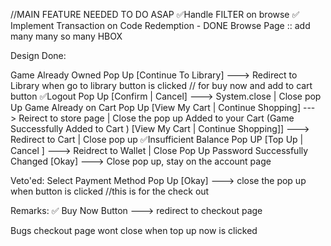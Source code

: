 //MAIN FEATURE NEEDED TO DO ASAP
✅Handle FILTER on browse
✅ Implement Transaction on Code Redemption - DONE 
Browse Page :: add many many so many HBOX

Design Done:

Game Already Owned Pop Up [Continue To Library] ---> Redirect to Library when go to library button is clicked // for buy now and add to cart button
✅Logout Pop Up [Confirm | Cancel] ---> System.close | Close pop Up 
Game Already on  Cart Pop Up [View My Cart | Continue Shopping] ---> Reirect to store page | Close the pop up
Added to your Cart (Game Successfully Added to Cart ) [View My Cart | Continue Shopping]] ---> Redirect to Cart | Close pop up
✅Insufficient Balance Pop UP [Top Up | Cancel ] ---> Reidrect to Wallet | Close Pop Up
Password Successfully Changed [Okay] ---> Close pop up, stay on the account page

Veto'ed:
Select Payment Method Pop Up [Okay] ---> close the pop up when button is clicked //this is for the check out

Remarks:
✅ Buy Now Button ---> redirect to checkout page

Bugs
checkout page wont close when top up now is clicked 
